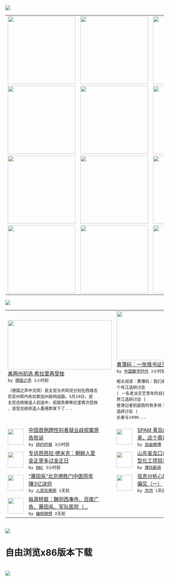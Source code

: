 

<a href="https://github.com/greatfire/z/raw/master/FreeBrowser.apk"><img src="https://raw.githubusercontent.com/greatfire/wiki/master/x/header.png" /></a><table><tr><td width="262" align="center" valign="center"><a href="https://github.com/greatfire/wiki/wiki/nyt" title="纽约时报中文网 国际纵览"><img src="https://raw.githubusercontent.com/greatfire/wiki/master/x/nyt_flag.png" width="215"/></a></td><td width="262" align="center" valign="center"><a href="https://github.com/greatfire/wiki/wiki/dw" title=""><img src="https://raw.githubusercontent.com/greatfire/wiki/master/x/dw_flag.png" width="215"/></a></td><td width="262" align="center" valign="center"><a href="https://github.com/greatfire/wiki/wiki/rmjd" title=""><img src="https://raw.githubusercontent.com/greatfire/wiki/master/x/rmjd_flag.png" width="215"/></a></td></tr><tr><td width="262" align="center" valign="center"><a href="https://github.com/paopaonetizen/website" title="泡泡 - 未经审查的互联网信息"><img src="https://raw.githubusercontent.com/greatfire/wiki/master/x/pp_flag.png" width="215"/></a></td><td width="262" align="center" valign="center"><a href="https://github.com/getlantern/mirror" title="以及自由微博和GreatFire.org官方中文论坛"><img src="https://raw.githubusercontent.com/greatfire/wiki/master/x/lantern_flag.png" width="215"/></a></td><td width="262" align="center" valign="center"><a href="https://github.com/cdtmirrors/m/" title=""><img src="https://raw.githubusercontent.com/greatfire/wiki/master/x/cdt_flag.png" width="215"/></a></td></tr><tr><td width="262" align="center" valign="center"><a href="https://github.com/program-think/blog" title="编程随想的博客"><img src="https://raw.githubusercontent.com/greatfire/wiki/master/x/pt_flag.png" width="215"/></a></td><td width="262" align="center" valign="center"><a href="https://github.com/greatfire/wiki/wiki/bbc" title=""><img src="https://raw.githubusercontent.com/greatfire/wiki/master/x/bbc_flag.png" width="215"/></a></td><td width="262" align="center" valign="center"><a href="https://github.com/freeweibo/s" title="自由微博 - 匿名和不受屏蔽的新浪微博搜索"><img src="https://raw.githubusercontent.com/greatfire/wiki/master/x/fw_flag.png" width="215"/></a></td></tr><tr><td width="262" align="center" valign="center"><a href="https://github.com/greatfire/wiki/wiki/google" title=""><img src="https://raw.githubusercontent.com/greatfire/wiki/master/x/google_flag.png" width="215"/></a></td><td width="262" align="center" valign="center"><a href="https://github.com/bxnews/boxun" title=""><img src="https://raw.githubusercontent.com/greatfire/wiki/master/x/bx_flag.png" width="215"/></a></td><td width="262" align="center" valign="center"><a href="https://github.com/greatfire/wiki/wiki/open-source" title="欢迎访问GreatFire.org开发者项目网站"><img src="https://raw.githubusercontent.com/greatfire/wiki/master/x/open-source_flag.png" width="215"/></a></td></tr></table><img src="https://raw.githubusercontent.com/greatfire/wiki/master/x/newsfeed text.png" /><table cols="4"><tr><td colspan="2" width="380"><a href="http://dw.com/p/1IlQ7?maca=chi-GK-text-greatfire-all-chinese-15625-xml-mrss"><img src="http://www.dw.com/image/0,,19086219_302,00.jpg" width="330" height="156"/></a></br><a href="http://dw.com/p/1IlQ7?maca=chi-GK-text-greatfire-all-chinese-15625-xml-mrss">美两州初选 希拉里再受挫</a></br><kbd> by <a href="http://dw.de">德国之声</a> 1小时前 </kbd></br><pre>（德国之声中文网）民主党与共和党分别在西维吉<br/>尼亚州和內布拉斯加州敲响战鼓。5月10日，民<br/>主党总统候选人初选中，前国务卿希拉里再次受挫<br/>，该党总统参选人桑德斯拿下了...</pre></td><td colspan="2" width="380"><a href="http://feedproxy.google.com/~r/chinadigitaltimes/main-page/~3/hpJJJJ4sIYk/"><img src="http://i2.wp.com/chinadigitaltimes.net/chinese/files/2016/05/632d7e8egw1f3r9atptesj20ij0m8wh5.jpg?resize=550%2C660" width="330" height="156"/></a></br><a href="http://feedproxy.google.com/~r/chinadigitaltimes/main-page/~3/hpJJJJ4sIYk/">黄薄码：一张借书证里的秘密花园</a></br><kbd> by <a href="http://chinadigitaltimes.net/chinese/">中国数字时代</a> 2小时前 </kbd></br><pre>相关阅读：黄薄码：我们来谈谈「江选研讨会」这<br/>个号江选研讨会 | 一名老派文艺青年的自我修<br/>养江选研讨会 | 香港记者到底跑的有多快？江<br/>选研讨会 | 长者与1990...</pre></td></tr><tr><td><img src="http://static01.nyt.com/images/2016/05/11/world/11chinagender/11chinagender-articleInline-v2.jpg" width="50" height="50"/></td><td width="280"><a href="https://d7odklm2qes9e.cloudfront.net/china/20160511/c11chinagender/">中国首例跨性别者就业歧视案原<br/>告败诉</a></br><kbd> by <a href="http://m.cn.nytimes.com/">纽约时报</a> 3小时前 </kbd></td><td><img src="http://ww2.sinaimg.cn/large/5434fd39jw1f3rasc2sn4j218g18gnjj.jpg" width="50" height="50"/></td><td width="280"><a href="https://freeweibo.com/weibo/3973917926898480">SPAM 青岛的小伙伴们看过<br/>来，这个周日下午我们来...</a></br><kbd> by <a href="https://freeweibo.com/">自由微博</a> 3小时前 </kbd></td></tr><tr><td><img src="http://a.files.bbci.co.uk/worldservice/live/assets/images/2016/05/11/160511033950_barbara_demick_144x81__nocredit.jpg" width="50" height="50"/></td><td width="280"><a href="http://www.bbc.com/zhongwen/simp/world/2016/05/160511_north_korea_us_barbara_demick">专访芭芭拉·德米克：朝鲜人爱<br/>金正恩多过金正日</a></br><kbd> by <a href="http://www.bbc.co.uk/zhongwen/simp">BBC</a> 3小时前 </kbd></td><td><img src="http://www.boxun.com/news/images/2016/05/201605110305china1.jpg" width="50" height="50"/></td><td width="280"><a href="http://www.boxun.com/news/gb/china/2016/05/201605110305.shtml">山东省龙口市万人游行示威阻大<br/>型化工项目落户请看博讯...</a></br><kbd> by <a href="http://www.boxun.com">博讯新闻</a> 7小时前 </kbd></td></tr><tr><td><img src="http://www.rmjdw.com/uploads/160510/3-1605102102421C.jpg" width="50" height="50"/></td><td width="280"><a href="http://www.rmjdw.com//tebiebaodao/20160510/15526.html">“莆田系”北京德胜门中医院年<br/>赚3亿诀窍 </a></br><kbd> by <a href="http://www.rmjdw.com/">人民监督网</a> 1天前 </kbd></td><td><img src="https://pao-pao.net/sites/pao-pao.net/files/styles/large/public/wen_zhong_tu_mou_qian_dang_xuan_fu_zhu_bian_chuang_ban_de_wei_xin_gong_zhong_hao_wen_zhang_.jpg?itok=ukZW3WnJ" width="50" height="50"/></td><td width="280"><a href="https://pao-pao.net/article/694">信息分析心理学：因果认知中的<br/>偏见（一）</a></br><kbd> by <a href="https://pao-pao.net">泡泡</a> 1天前 </kbd></td></tr><tr><td><img src="https://lh5.googleusercontent.com/TrrQPTe4daihdQAkIoubxaVbX2-bwHlx7EBiGuOLDmdqrEupJTJG16xVMEsBxvo6oeZoLuJjBdRoA5VAz-5m_CIS0rHQt4V0cIJMpYYQuRdJgKdH1aFT-XYcmalttQaCr-PxcfYDPes" width="50" height="50"/></td><td width="280"><a href="http://feedproxy.google.com/~r/programthink/~3/lyLSIkQnnrc/weekly-share-101.html">每周转载：魏则西事件、百度广<br/>告、莆田系、军队医院（...</a></br><kbd> by <a href="http://program-think.blogspot.com">编程随想</a> 2天前 </kbd></td></table></br><a href="https://github.com/greatfire/z/raw/master/FreeBrowser.apk"><img src="https://raw.githubusercontent.com/greatfire/wiki/master/x/download app.png" /></a><h1>自由浏览x86版本下载<h1><a href="https://github.com/greatfire/z/raw/master/FreeBrowser-x86.apk"><img src="https://raw.githubusercontent.com/greatfire/images/master/fb86.qr.png" /></a>